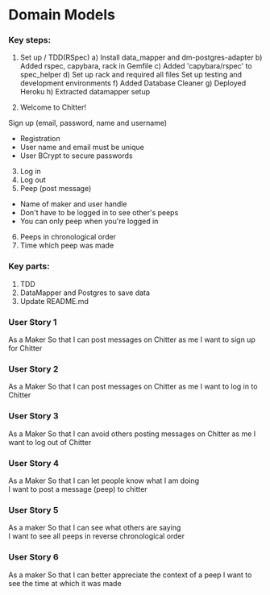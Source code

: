 # Domain Models

### Key steps:
1. Set up / TDD(RSpec)
a) Install data_mapper and dm-postgres-adapter
b) Added rspec, capybara, rack in Gemfile
c) Added 'capybara/rspec' to spec_helper
d) Set up rack and required all files
Set up testing and development environments
f) Added Database Cleaner
g) Deployed Heroku
h) Extracted datamapper setup

2. Welcome to Chitter!

Sign up (email, password, name and username)
- Registration
- User name and email must be unique
- User BCrypt to secure passwords


3. Log in
4. Log out
5. Peep (post message)
- Name of maker and user handle
- Don't have to be logged in to see other's peeps
- You can only peep when you're logged in
6. Peeps in chronological order
7. Time which peep was made

### Key parts:
1. TDD
2. DataMapper and Postgres to save data
3. Update README.md

### User Story 1

As a Maker
So that I can post messages on Chitter as me
I want to sign up for Chitter

### User Story 2

As a Maker
So that I can post messages on Chitter as me
I want to log in to Chitter

### User Story 3

As a Maker
So that I can avoid others posting messages on Chitter as me
I want to log out of Chitter

### User Story 4

As a Maker
So that I can let people know what I am doing  
I want to post a message (peep) to chitter

### User Story 5

As a maker
So that I can see what others are saying  
I want to see all peeps in reverse chronological order

### User Story 6

As a maker
So that I can better appreciate the context of a peep
I want to see the time at which it was made
